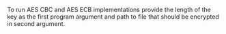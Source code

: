 To run AES CBC and AES ECB implementations provide the length of the key as
the first program argument and path to file that should be encrypted in second
argument.
